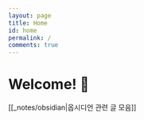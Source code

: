 ```yaml
---
layout: page
title: Home
id: home
permalink: /
comments: true
---
```


# Welcome! 🌱

[[_notes/obsidian|옵시디언 관련 글 모음]]




<style>
  .wrapper {
    max-width: 46em;
  }
</style>

